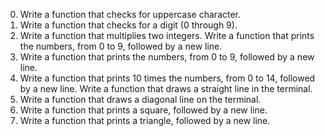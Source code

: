0. Write a function that checks for uppercase character.
1. Write a function that checks for a digit (0 through 9).
2. Write a function that multiplies two integers.
Write a function that prints the numbers, from 0 to 9, followed by a new line.
4. Write a function that prints the numbers, from 0 to 9, followed by a new line.
5. Write a function that prints 10 times the numbers, from 0 to 14, followed by a new line.
Write a function that draws a straight line in the terminal.
7. Write a function that draws a diagonal line on the terminal.
8. Write a function that prints a square, followed by a new line.
10. Write a function that prints a triangle, followed by a new line.
